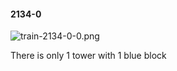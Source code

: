 #### 2134-0
![train-2134-0-0.png](https://github.com/lil-lab/nlvr/raw/master/nlvr/train/images/29/train-2134-0-0.png "train-2134-0-0.png")

There is only 1 tower with 1 blue block